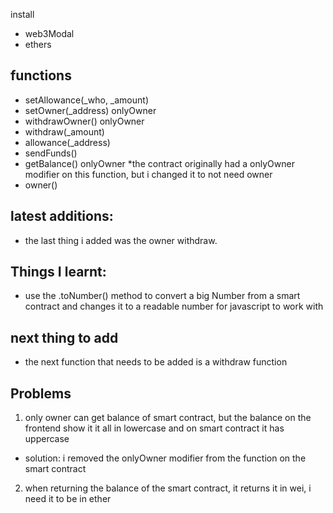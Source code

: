 install 
- web3Modal
- ethers

## functions
- setAllowance(_who, _amount)
- setOwner(_address) onlyOwner
- withdrawOwner() onlyOwner
- withdraw(_amount)
- allowance(_address)
- sendFunds() <done>
- getBalance() onlyOwner
    *the contract originally had a onlyOwner modifier on this function, but i changed it to not need owner
- owner() <done>

## latest additions:
- the last thing i added was the owner withdraw.

## Things I learnt:
- use the .toNumber() method to convert a big Number from a smart contract and changes it to a readable number for javascript to work with

## next thing to add
- the next function that needs to be added is a withdraw function

## Problems
1. only owner can get balance of smart contract, but the balance on the frontend show it it all in lowercase and on smart contract it has uppercase
- solution: i removed the onlyOwner modifier from the function on the smart contract

2. when returning the balance of the smart contract, it returns it in wei, i need it to be in ether